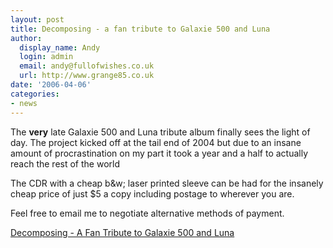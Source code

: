 ```yaml
---
layout: post
title: Decomposing - a fan tribute to Galaxie 500 and Luna
author:
  display_name: Andy
  login: admin
  email: andy@fullofwishes.co.uk
  url: http://www.grange85.co.uk
date: '2006-04-06'
categories:
- news
---
```

The **very** late Galaxie 500 and Luna tribute album finally sees the light of
day. The project kicked off at the tail end of 2004 but due to an insane
amount of procrastination on my part it took a year and a half to actually
reach the rest of the world

The CDR with a cheap b&w; laser printed sleeve can be had for the insanely
cheap price of just $5 a copy including postage to wherever you are.

Feel free to email me to negotiate alternative methods of payment.

[Decomposing - A Fan Tribute to Galaxie 500 and
Luna](https://static.fullofwishes.co.uk/galaxie_list_tribute/)


